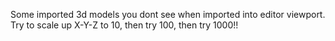 
Some imported 3d models you dont see when imported into editor viewport. Try to scale up X-Y-Z to 10, then try 100, then try 1000!!